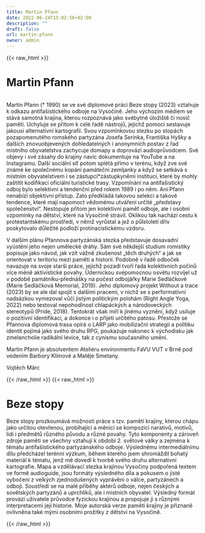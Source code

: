 ```yaml
---
title: Martin Pfann
date: 2022-06-24T15:02:56+02:00
description: ""
draft: false
url: martin-pfann
owner: admin
---
```

{{< raw_html >}}
<h1 id="martin-pfann">Martin Pfann</h1>
<div class="page" title="Page 23">
<div class="section">
<div class="layoutArea">
<div class="column">
<p>Martin Pfann (* 1990) se ve své diplomové práci Beze stopy (2023) vztahuje k odkazu antifašistického odboje na Vysočině. Jeho výchozím médiem se stává samotná krajina, kterou rozpoznává jako svébytné úložiště či nosič paměti. Uchyluje se přitom k celé řadě nástrojů, jejichž pomocí sestavuje jakousi alternativní kartografii. Svou vzpomínkovou stezku po stopách pozapomenutého romského partyzána Josefa Serinka, Františka Hyšky a dalších znovuobjevených dohledatelných i anonymních postav z řad místního obyvatelstva zachycuje domapy a doprovází audioprůvodcem. Své objevy i své zásahy do krajiny navíc dokumentuje na YouTube a na Instagramu. Další sociální síť potom splétá přímo v terénu, když zve své známé ke společnému kopání památeční zemljanky a když se setkává s místním obyvatelstvem i se zástupci*zástupkyněmi institucí, které by mohly zaštítit kodifikaci oficiální turistické trasy. Vzpomínání na antifašistický odboj bylo selektivní a tendenční před rokem 1989 i po něm. Ani Pfann nenabízí objektivní přístup. Zato předkládá takovou selekci a takové tendence, které mají napomoct vědomému utváření určité „představy společenství“. Nestopuje přitom jen kolektivní paměť odboje, ale i osobní vzpomínky na dětství, které na Vysočině strávil. Oklikou tak nachází cestu k protestantskému prostředí, v němž vyrůstal a jež o půlstoletí dřív poskytovalo důležité podloží protinacistickému vzdoru.</p>

<p>V dalším plánu Pfannova partyzánská stezka představuje dosavadní vyústění jeho nejen umělecké dráhy. Sám své někdejší studium romistiky popisuje jako návod, jak vzít vážně zkušenost „těch druhých“ a jak se orientovat v teritoriu mezi pamětí a historií. Podobně v řadě odboček navazuje na svoje starší práce, jejichž pozadí tvoří řada kolektivních počinů více méně aktivistické povahy. Údernickou svépomocnou osvětu rozvíjel už v podobě památníku-přednášky na počest odbojářky Marie Sedláčkové (Marie Sedláčková Memorial, 2019). Jeho diplomový projekt Without a trace (2023) by se ale dal spojit s dalšími pracemi, v nichž se s performativní nadsázkou vymezoval vůči jistým politickým polohám (Right Angle Yoga, 2022) nebo testoval nepohodlnost chlapáckých a národoveckých stereotypů (Pride, 2018). Tentokrát však míří k jinému vyznění, když usiluje o pozitivní identifikaci, a dokonce i o přijetí určitého patosu. Přestože se Pfannova diplomová trasa opírá o LARP jako mobilizační strategii a politiku identit pojímá jako svého druhu RPG, poukazuje nakonec k východisku jak zmelancholie radikální levice, tak z cynismu současného umění.</p>

<p>Martin Pfann je absolventem Ateliéru environmentu FaVU VUT v Brně pod vedením Barbory Klímové a Matěje Smetany.</p>

<p>Vojtěch Märc</p>
</div>
</div>
</div>
</div>
{{< /raw_html >}}
<!-- SECTION BREAK -->
{{< raw_html >}}
<h1 class="b-detail__title">Beze stopy</h1>
<p>Beze stopy prozkoumává možnosti práce s tzv. pamětí krajiny, kterou chápu jako určitou otevřenou, probíhající a měnící se kompozici narativů, motivů, lidí i předmětů různého původu a různé povahy. Tyto komponenty a zároveň zdroje paměti se všechny vztahují k období 2. světové války a zejména k tématu antifašistického partyzánského odboje. Výslednému intermediálnímu dílu předcházel terénní výzkum, během kterého jsem shromáždil bohatý materiál k tématu, jenž mě dovedl k tvorbě svého druhu alternativní kartografie. Mapa a vzdělávací stezka krajinou Vysočiny podpořená textem ve formě audioguide, jsou formáty výsledného díla a pokusem o jisté vybočení z velkých zjednodušených vyprávění o válce, partyzánech a odboji. Soustředí se na malé příběhy aktérů odboje, nejen českých a sovětských partyzánů a uprchlíků, ale i místních obyvatel. Výsledný formát provází uživatele průvodce fyzickou krajinou a propojuje ji s různými interpretacemi její historie. Moje autorská verze paměti krajiny je přiznaně ovlivněna také mými osobními prožitky z dětství na Vysočině.</p>
{{< /raw_html >}}
